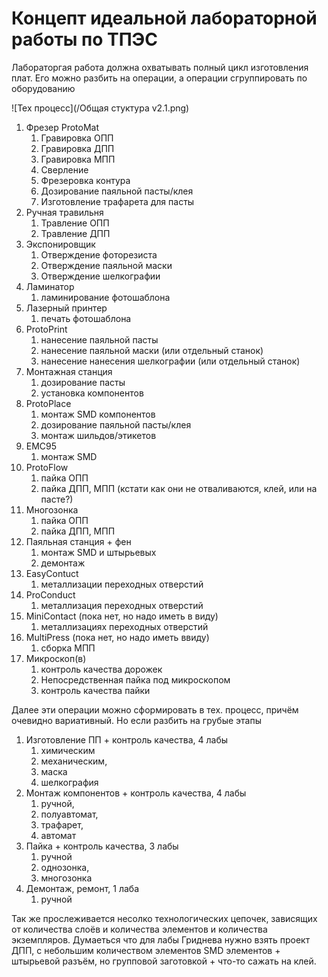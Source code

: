 # Концепт идеальной лабораторной работы по ТПЭС
Лабораторгая работа должна охватывать полный цикл изготовления плат. Его можно разбить на операции, а операции сгруппировать по оборудованию

![Тех процесс](/Общая стуктура v2.1.png)

1. Фрезер ProtoMat
    1. Гравировка ОПП
    2. Гравировка ДПП
    3. Гравировка МПП
    4. Сверление
    5. Фрезеровка контура
    6. Дозирование паяльной пасты/клея
    7. Изготовление трафарета для пасты
2. Ручная травильня
    1. Травление ОПП
    2. Травление ДПП
3. Экспонировщик
    1. Отверждение фоторезиста
    2. Отверждение паяльной маски
    3. Отверждение шелкографии
4. Ламинатор
    1. ламинирование фотошаблона
5. Лазерный принтер
    1. печать фотошаблона
6. ProtoPrint
    1. нанесение паяльной пасты
    2. нанесение паяльной маски (или отдельный станок)
    3. нанесение нанесения шелкографии (или отдельный станок)
7. Монтажная станция
    1. дозирование пасты
    2. установка компонентов
8. ProtoPlace
    1. монтаж SMD компонентов
    2. дозирование паяльной пасты/клея
    3. монтаж шильдов/этикетов
9. EMC95
    1. монтаж SMD
10. ProtoFlow
    1. пайка ОПП
    2. пайка ДПП, МПП (кстати как они не отваливаются, клей, или на пасте?)
11. Многозонка
    1. пайка ОПП
    2. пайка ДПП, МПП
12. Паяльная станция + фен
    1. монтаж SMD и штырьевых
    2. демонтаж
13. EasyContuct
    1. металлизации переходных отверстий
14. ProConduct
    1. металлизация переходных отверстий
15. MiniContact (пока нет, но надо иметь в виду)
    1. металлизациях переходных отверстий
16. MultiPress (пока нет, но надо иметь ввиду)
    1. сборка МПП
17. Микроскоп(в)
    1. контроль качества дорожек
    2. Непосредственная пайка под микроскопом
    3. контроль качества пайки

Далее эти операции можно сформировать в тех. процесс, причём очевидно вариативный. Но если разбить на грубые этапы

1. Изготовление ПП + контроль качества, 4 лабы
    1. химическим
    2. механическим, 
    3. маска
    4. шелкография
2. Монтаж компонентов + контроль качества, 4 лабы
    1. ручной, 
    2. полуавтомат,
    3. трафарет, 
    4. автомат
3. Пайка + контроль качества, 3 лабы
    1. ручной
    2. однозонка,
    3. многозонка
4. Демонтаж, ремонт, 1 лаба
    1. ручной

Так же прослеживается несолко технологических цепочек, зависящих от количества слоёв и количества элементов и количества экземпляров. Думаеться что для лабы Гриднева нужно взять проект ДПП, с небольшим количеством элементов SMD элементов + штырьевой разъём, но групповой заготовкой + что-то сажать на клей.